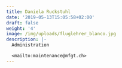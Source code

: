 ```yaml
---
title: Daniela Ruckstuhl
date: '2019-05-13T15:05:58+02:00'
draft: false
weight: '4'
image: /img/uploads/fluglehrer_blanco.jpg
description: |-
  Administration

  <mailto:maintenance@mfgt.ch>
---
```


